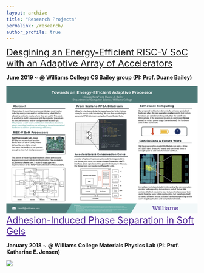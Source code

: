 ```yaml
---
layout: archive
title: "Research Projects"
permalink: /research/
author_profile: true
---
```


<a href="/files/Kang_ThesisProposal_Final.pdf" style="font-size:24px">
Desgining an Energy-Efficient RISC-V SoC with an Adaptive Array of Accelerators</a>

**June 2019 ~**
**@ Williams College CS Bailey group (PI: Prof. Duane Bailey)**

<img src='/images/Kang_Summer2019_poster.png' width='800' >

<a href="/files/AIPS_Draft.pdf" style="color: #512698; font-size:24px">
Adhesion-Induced Phase Separation in Soft Gels</a>

**January 2018 ~**
**@ Williams College Materials Physics Lab (PI: Prof. Katharine E. Jensen)**

<img src='/images/Kang_Poster_SoftDays@Amherst.jpg' width='600'>
